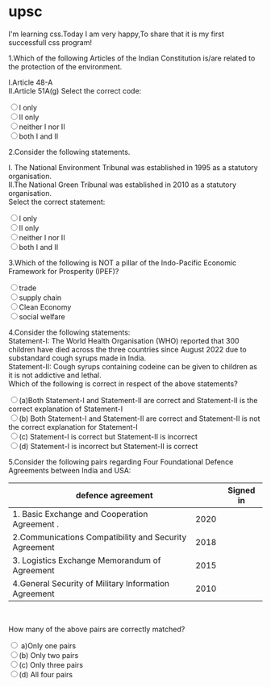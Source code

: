 <!DOCTYPE html>
<html lang="en">
<head>
    <meta charset="UTF-8">
    <meta http-equiv="X-UA-Compatible" content="IE=edge">
    <meta name="viewport",content="width=device-width, initial-scale=1.0">
    <link rel="stylesheet" href="style1.css">
    <title> rashmitha's css </title>
</head>
<body>
<form>
    <h1> upsc </h1>
    <p> I'm learning css.Today I am very happy,To share that it is my first successfull css program! </p>
    <p>1.Which of the following Articles of the Indian Constitution is/are related to the protection of the environment.</p>
    <p>I.Article 48-A
        <br>
        II.Article 51A(g)
        Select the correct code:
        </p>
    <div>    <label><input type="radio" value="I only" name="answe">I only</label> <br>
    <label><input type="radio" value="II only" name="answer">II only</label><br>
    <label><input type="radio" value="neither I nor II " name="answer">neither I nor II</label><br>
    <label><input type="radio" value="both I and II " name="answer">both I and II </label><br> 
</div>
       <p>2.Consider the following statements.</p>
       <p>I. The National Environment Tribunal was established in 1995 as a statutory organisation.
       <br>II.The National Green Tribunal was established in 2010 as a statutory organisation.
        <br>Select the correct statement: </p>
 <div>
        <label><input type="radio" value="I only" name="answe">I only</label><br>
        <label><input type="radio" value="II only" name="answer">II only</label><br>
    <label><input type="radio" value="neither I nor II " name="answer">neither I nor II</label><br>
    <label><input type="radio" value="both I and II " name="answer">both I and II </label><br>
</div> 
    <p>3.Which of the following is NOT a pillar of the Indo-Pacific Economic Framework for Prosperity (IPEF)?</p>
    <label> 
<div> 
    <input type="radio" value="trade" name="answe">trade</label><br>
    <label><input type="radio" value="suply chain" name="answer">supply chain</label><br>
    <label><input type="radio" value="Clean Economy" name="answer">Clean Economy</label><br>
    <label><input type="radio" value="social welfare " name="answer">social welfare</label><br> 
</div>    
    <p>4.Consider the following statements:<br>
        Statement-I: The World Health Organisation (WHO) reported that 300 children have died across the three countries since August 2022 due to substandard cough syrups made in India.<br>
        Statement-II: Cough syrups containing codeine can be given to children as it is not addictive and lethal.<br>
        Which of the following is correct in respect of the above statements?     
        </p>
    <label> 
<div> 
    <input type="radio" value="a" name="answe">(a)Both Statement-I and Statement-II are correct and Statement-II is the correct explanation of Statement-I</label><br>
    <label><input type="radio" value="b" name="answer">(b) Both Statement-I and Statement-II are correct and Statement-II is not the correct explanation for Statement-I</label><br>
    <label><input type="radio" value="c" name="answer">(c) Statement-I is correct but Statement-II is incorrect</label><br>
    <label><input type="radio" value="d" name="answer">(d) Statement-I is incorrect but Statement-II is correct</label><br> 
</div>    
    <p>5.Consider the following pairs regarding Four Foundational Defence Agreements between India and USA:<br></p>
    <table>
        <thead>
            <tr>
                <th colspan="2">defence agreement</th>
                <th colspan="2">Signed in</th>
            </tr>
        </thead>
        <tbody>
            <tr>
                <td>1. Basic Exchange and Cooperation Agreement	. </td>
                <td> 2020 </td>
            </tr>
            <tr>
                <td>2.Communications Compatibility and Security Agreement </td>
                <td> 2018 </td>
            </tr> 
            <tr>
                <td>3. Logistics Exchange Memorandum of Agreement </td>
                <td> 2015 </td>
            </tr>
            <tr>
                <td>4.General Security of Military Information Agreement </td>
                <td> 2010 </td>
            </tr>
        </tbody>
    </table>
        <br>
        <P> How many of the above pairs are correctly matched?</P>
     <div><label><input type="radio" value="a) Only one pairs" name="answer"> a)Only one pairs</label> <br>
    <label><input type="radio" value="(b) Only two pairs" name="answer">(b) Only two pairs</label><br>
    <label><input type="radio" value="(c) Only three pairs " name="answer">(c) Only three pairs</label><br>
    <label><input type="radio" value="(d) All four pairs" name="answer">(d) All four pairs</label><br> 
</div>   
</form>
</body>
</html>


